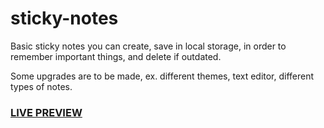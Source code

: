 # sticky-notes
Basic sticky notes you can create, save in local storage, in order to remember important things, and delete if outdated.

Some upgrades are to be made, ex. different themes, text editor, different types of notes.

### **[LIVE PREVIEW](https://veronimineral.github.io/sticky-notes/)**
